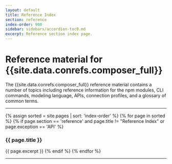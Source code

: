 ```yaml
---
layout: default
title: Reference Index
section: reference
index-order: 900
sidebar: sidebars/accordion-toc0.md
excerpt: Reference section index page.
---
```


# Reference material for {{site.data.conrefs.composer_full}}

The {{site.data.conrefs.composer_full}} reference material contains a number of topics including reference information for the npm modules, CLI commands, modeling language, APIs, connection profiles, and a glossary of common terms.

---

{% assign sorted = site.pages | sort: 'index-order' %}
{% for page in sorted %}
{% if page.section == 'reference' and page.title != "Reference Index" or page.exception == 'API' %}
### {{ page.title }}
{{ page.excerpt }}
{% endif %}
{% endfor %}

---
